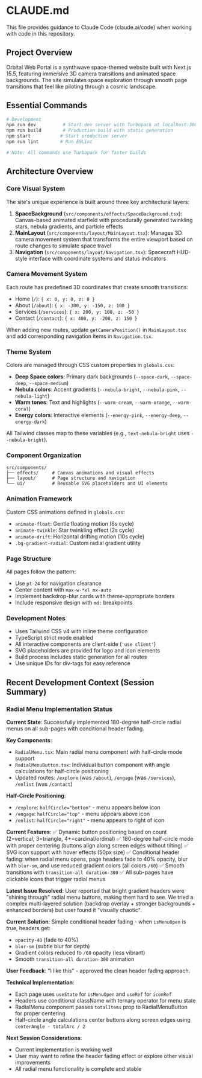 # CLAUDE.md

This file provides guidance to Claude Code (claude.ai/code) when working with code in this repository.

## Project Overview

Orbital Web Portal is a synthwave space-themed website built with Next.js 15.5, featuring immersive 3D camera transitions and animated space backgrounds. The site simulates space exploration through smooth page transitions that feel like piloting through a cosmic landscape.

## Essential Commands

```bash
# Development
npm run dev          # Start dev server with Turbopack at localhost:3000
npm run build        # Production build with static generation
npm start           # Start production server
npm run lint        # Run ESLint

# Note: All commands use Turbopack for faster builds
```

## Architecture Overview

### Core Visual System
The site's unique experience is built around three key architectural layers:

1. **SpaceBackground** (`src/components/effects/SpaceBackground.tsx`): Canvas-based animated starfield with procedurally generated twinkling stars, nebula gradients, and particle effects
2. **MainLayout** (`src/components/layout/MainLayout.tsx`): Manages 3D camera movement system that transforms the entire viewport based on route changes to simulate space travel
3. **Navigation** (`src/components/layout/Navigation.tsx`): Spacecraft HUD-style interface with coordinate systems and status indicators

### Camera Movement System
Each route has predefined 3D coordinates that create smooth transitions:
- Home (`/`): `{ x: 0, y: 0, z: 0 }`
- About (`/about`): `{ x: -300, y: -150, z: 100 }`
- Services (`/services`): `{ x: 200, y: 100, z: -50 }`
- Contact (`/contact`): `{ x: 400, y: -200, z: 150 }`

When adding new routes, update `getCameraPosition()` in `MainLayout.tsx` and add corresponding navigation items in `Navigation.tsx`.

### Theme System
Colors are managed through CSS custom properties in `globals.css`:
- **Deep Space colors**: Primary dark backgrounds (`--space-dark`, `--space-deep`, `--space-medium`)
- **Nebula colors**: Accent gradients (`--nebula-bright`, `--nebula-pink`, `--nebula-light`)  
- **Warm tones**: Text and highlights (`--warm-cream`, `--warm-orange`, `--warm-coral`)
- **Energy colors**: Interactive elements (`--energy-pink`, `--energy-deep`, `--energy-dark`)

All Tailwind classes map to these variables (e.g., `text-nebula-bright` uses `--nebula-bright`).

### Component Organization
```
src/components/
├── effects/     # Canvas animations and visual effects
├── layout/      # Page structure and navigation
└── ui/          # Reusable SVG placeholders and UI elements
```

### Animation Framework
Custom CSS animations defined in `globals.css`:
- `animate-float`: Gentle floating motion (6s cycle)
- `animate-twinkle`: Star twinkling effect (2s cycle)  
- `animate-drift`: Horizontal drifting motion (10s cycle)
- `.bg-gradient-radial`: Custom radial gradient utility

### Page Structure
All pages follow the pattern:
- Use `pt-24` for navigation clearance
- Center content with `max-w-*xl mx-auto`
- Implement backdrop-blur cards with theme-appropriate borders
- Include responsive design with `md:` breakpoints

### Development Notes
- Uses Tailwind CSS v4 with inline theme configuration
- TypeScript strict mode enabled
- All interactive components are client-side (`'use client'`)
- SVG placeholders are provided for logo and icon elements
- Build process includes static generation for all routes
- Use unique IDs for div-tags for easy reference

## Recent Development Context (Session Summary)

### Radial Menu Implementation Status
**Current State**: Successfully implemented 180-degree half-circle radial menus on all sub-pages with conditional header fading.

**Key Components**:
- `RadialMenu.tsx`: Main radial menu component with half-circle mode support
- `RadialMenuButton.tsx`: Individual button component with angle calculations for half-circle positioning
- Updated routes: `/explore` (was `/about`), `/engage` (was `/services`), `/enlist` (was `/contact`)

**Half-Circle Positioning**:
- `/explore`: `halfCircle="bottom"` - menu appears below icon
- `/engage`: `halfCircle="top"` - menu appears above icon  
- `/enlist`: `halfCircle="right"` - menu appears to right of icon

**Current Features**:
✅ Dynamic button positioning based on count (2=vertical, 3=triangle, 4+=cardinal/ordinal)
✅ 180-degree half-circle mode with proper centering (buttons align along screen edges without tilting)
✅ SVG icon support with hover effects (50px size)
✅ Conditional header fading: when radial menu opens, page headers fade to 40% opacity, blur with `blur-sm`, and use reduced gradient colors (all colors `/60`)
✅ Smooth transitions with `transition-all duration-300`
✅ All sub-pages have clickable icons that trigger radial menus

**Latest Issue Resolved**: 
User reported that bright gradient headers were "shining through" radial menu buttons, making them hard to see. We tried a complex multi-layered solution (backdrop overlay + stronger backgrounds + enhanced borders) but user found it "visually chaotic". 

**Current Solution**: 
Simple conditional header fading - when `isMenuOpen` is true, headers get:
- `opacity-40` (fade to 40%)
- `blur-sm` (subtle blur for depth)
- Gradient colors reduced to `/60` opacity (less vibrant)
- Smooth `transition-all duration-300` animation

**User Feedback**: "I like this" - approved the clean header fading approach.

**Technical Implementation**:
- Each page uses `useState` for `isMenuOpen` and `useRef` for `iconRef`
- Headers use conditional className with ternary operator for menu state
- RadialMenu component passes `totalItems` prop to RadialMenuButton for proper centering
- Half-circle angle calculations center buttons along screen edges using `centerAngle - totalArc / 2`

**Next Session Considerations**:
- Current implementation is working well
- User may want to refine the header fading effect or explore other visual improvements
- All radial menu functionality is complete and stable